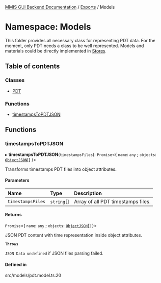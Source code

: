 [MMIS GUI Backend Documentation](../README.md) / [Exports](../modules.md) / Models

# Namespace: Models

This folder provides all necessary class for representing PDT data. For the moment, only PDT needs a class to be well represented. Models and materials could be directly implemented in [Stores](Stores.md).

## Table of contents

### Classes

-   [PDT](../classes/Models.PDT.md)

### Functions

-   [timestampsToPDTJSON](Models.md#timestampstopdtjson)

## Functions

### timestampsToPDTJSON

▸ **timestampsToPDTJSON**(`timestampsFiles`): `Promise`<{ `name`: `any` ; `objects`: [`ObjectJSON`](Types.Objects.md#objectjson)[] }\>

Transforms timestamps PDT files into object attributes.

#### Parameters

| Name              | Type       | Description                        |
| :---------------- | :--------- | :--------------------------------- |
| `timestampsFiles` | `string`[] | Array of all PDT timestamps files. |

#### Returns

`Promise`<{ `name`: `any` ; `objects`: [`ObjectJSON`](Types.Objects.md#objectjson)[] }\>

JSON PDT content with time representation inside object attributes.

**`Throws`**

`JSON Data undefined` if JSON files parsing failed.

#### Defined in

src/models/pdt.model.ts:20
